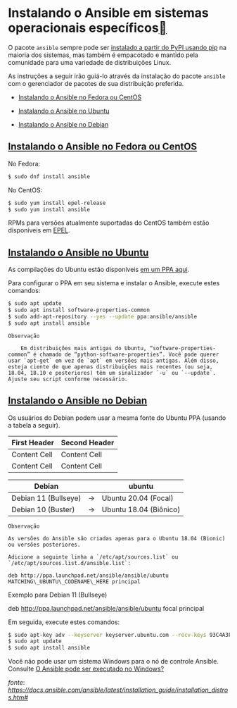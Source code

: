 Instalando o Ansible em sistemas operacionais específicos[](#installing-ansible-on-specific-operating-systems "Permalink to this headline")
==========================================================================================================================================

O pacote `ansible` sempre pode ser [instalado a partir do PyPI usando pip](https://docs.ansible.com/ansible/latest/installation_guide/intro_installation.html#intro-installation-guide) na maioria dos sistemas, mas também é empacotado e mantido pela comunidade para uma variedade de distribuições Linux.

As instruções a seguir irão guiá-lo através da instalação do pacote `ansible` com o gerenciador de pacotes de sua distribuição preferida.

* [Instalando o Ansible no Fedora ou CentOS](https://docs.ansible.com/ansible/latest/installation_guide/installation_distros.htm#installing-ansible-on-fedora-or-centos)
    
* [Instalando o Ansible no Ubuntu](https://docs.ansible.com/ansible/latest/installation_guide/installation_distros.htm#installing-ansible-on-ubuntu)
    
* [Instalando o Ansible no Debian](https://docs.ansible.com/ansible/latest/installation_guide/installation_distros.htm#installing-ansible-on-debian)
  

[Instalando o Ansible no Fedora ou CentOS](https://docs.ansible.com/ansible/latest/installation_guide/installation_distros.htm#installing-ansible-on-fedora-or-centos)
-----------------------------------------------------------------------------------------------------------------------

No Fedora:

```bash 
$ sudo dnf install ansible
``` 
No CentOS:

```bash 
$ sudo yum install epel-release
$ sudo yum install ansible
```

RPMs para versões atualmente suportadas do CentOS também estão disponíveis em [EPEL](https://fedoraproject.org/wiki/EPEL).

[Instalando o Ansible no Ubuntu](https://docs.ansible.com/ansible/latest/installation_guide/installation_distros.htm#installing-ansible-on-ubuntu)
----------------------------------------------------------------------------------------------------

As compilações do Ubuntu estão disponíveis [em um PPA aqui](https://launchpad.net/~ansible/+archive/ubuntu/ansible).

Para configurar o PPA em seu sistema e instalar o Ansible, execute estes comandos:

```bash 
$ sudo apt update
$ sudo apt install software-properties-common
$ sudo add-apt-repository --yes --update ppa:ansible/ansible
$ sudo apt install ansible
```
    Observação

        Em distribuições mais antigas do Ubuntu, “software-properties-common” é chamado de “python-software-properties”. Você pode querer usar `apt-get` em vez de `apt` em versões mais antigas. Além disso, esteja ciente de que apenas distribuições mais recentes (ou seja, 18.04, 18.10 e posteriores) têm um sinalizador `-u` ou `--update`. Ajuste seu script conforme necessário.

[Instalando o Ansible no Debian](https://docs.ansible.com/ansible/latest/installation_guide/installation_distros.htm#id3)
----------------------------------------------------------------------------------------------------

Os usuários do Debian podem usar a mesma fonte do Ubuntu PPA (usando a tabela a seguir).

| First Header  | Second Header |
| ------------- | ------------- |
| Content Cell  | Content Cell  |
| Content Cell  | Content Cell  |  

| Debian               |     | ubuntu                   |
| -------------------- | --- | ------------------------ |
| Debian 11 (Bullseye) | \-> | Ubuntu 20.04 (Focal)     |
| Debian 10 (Buster)   | \-> | Ubuntu 18.04 (Biônico)   |

    Observação

    As versões do Ansible são criadas apenas para o Ubuntu 18.04 (Bionic) ou versões posteriores.

    Adicione a seguinte linha a `/etc/apt/sources.list` ou `/etc/apt/sources.list.d/ansible.list`:

    deb http://ppa.launchpad.net/ansible/ansible/ubuntu MATCHING\_UBUNTU\_CODENAME\_HERE principal

Exemplo para Debian 11 (Bullseye)

deb http://ppa.launchpad.net/ansible/ansible/ubuntu focal principal

Em seguida, execute estes comandos:

```bash 
$ sudo apt-key adv --keyserver keyserver.ubuntu.com --recv-keys 93C4A3FD7BB9C367
$ sudo apt update
$ sudo apt install ansible
```

Você não pode usar um sistema Windows para o nó de controle Ansible. Consulte [O Ansible pode ser executado no Windows?](https://docs.ansible.com/ansible/latest/os_guide/windows_faq.html#windows-faq-ansible)

_fonte_: _https://docs.ansible.com/ansible/latest/installation_guide/installation_distros.htm#_